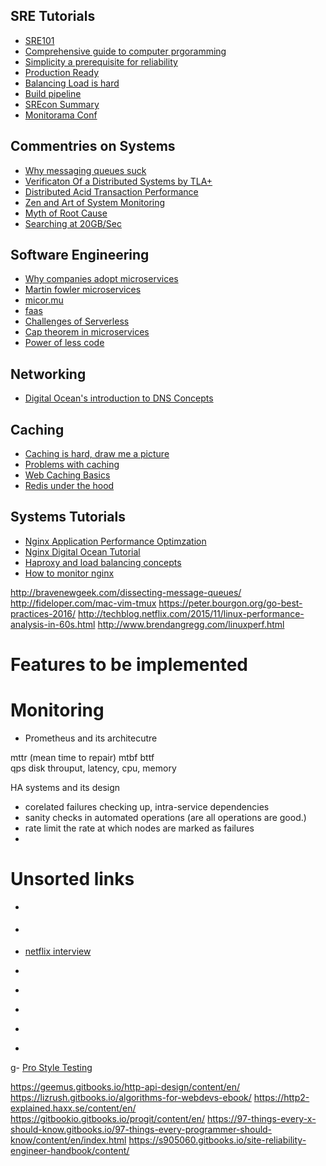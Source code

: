 ## SRE Tutorials
- [SRE101](https://medium.com/@tammybutow/graduating-from-bootcamp-and-interested-in-becoming-a-site-reliability-engineer-b69a38ce858b#.73yjjvqpb)
- [Comprehensive guide to computer prgoramming](https://forum.freecodecamp.com/t/computer-guide-computer-science-and-web-development-comprehensive-path/64470)
- [Simplicity a prerequisite for reliability](https://medium.com/production-ready/simplicity-a-prerequisite-for-reliability-8d000f8d18df#.byt7c310d)
- [Production Ready](https://medium.com/production-ready)
- [Balancing Load is hard](https://medium.com/@dancres/debugging-a-production-load-issue-521d58e63f38#.mh5e86e46)
- [Build pipeline](https://medium.com/@therealbill/is-your-build-pipeline-too-complicated-424a400e30fa#.v14jinfnq)
- [SREcon Summary](https://medium.com/@berlincount/my-srecon16-europe-summary-26b3ef3f7f2c#.f0qnoplaq)
- [Monitorama Conf](http://monitorama.com/)

## Commentries on Systems
- [Why messaging queues suck](https://www.programmableweb.com/news/why-messaging-queues-suck/analysis/2017/02/13)
- [Verificaton Of a Distributed Systems by TLA+](https://medium.com/the-continuous-conference/the-verification-of-a-distributed-system-200b847b882#.o2t132214)
- [Distributed Acid Transaction Performance](https://fauna.com/blog/distributed-acid-transaction-performance)
- [Zen and Art of System Monitoring](https://www.scalyr.com/community/guides/zen-and-the-art-of-system-monitoring)
- [Myth of Root Cause](http://blog.scalyr.com/2016/10/the-myth-of-the-root-cause/)
- [Searching at 20GB/Sec](http://blog.scalyr.com/2014/05/searching-20-gbsec-systems-engineering-before-algorithms/)

## Software Engineering
- [Why companies adopt microservices](https://medium.com/microhq/why-companies-adopt-microservices-and-how-they-succeed-2ad32f39c65a#.q6fc02am5)
- [Martin fowler microservices](https://martinfowler.com/articles/microservices.html)
- [micor.mu](https://micro.mu/)
- [faas](https://read.acloud.guru/evolution-of-business-logic-from-monoliths-through-microservices-to-functions-ff464b95a44d#.juk4bryj8)
- [Challenges of Serverless](http://flomotlik.me/blog/challenges-of-serverless-in-2017/)
- [Cap theorem in microservices](https://medium.com/kloia/distributed-computing-in-microservices-cap-theorem-253c16017a99#.kqh122k3r)
- [Power of less code](https://medium.com/production-ready/the-power-of-less-code-56764e2cd534#.md2kdlyyc)

## Networking 
- [Digital Ocean's introduction to DNS Concepts](https://www.digitalocean.com/community/tutorials/an-introduction-to-dns-terminology-components-and-concepts)

## Caching
- [Caching is hard, draw me a picture](http://bizcoder.com/caching-is-hard-draw-me-a-picture)
- [Problems with caching](https://msol.io/blog/tech/youre-probably-wrong-about-caching/)
- [Web Caching Basics](https://www.digitalocean.com/community/tutorials/web-caching-basics-terminology-http-headers-and-caching-strategies)
- [Redis under the hood](https://making.pusher.com/redis-pubsub-under-the-hood/)  

## Systems Tutorials
- [Nginx Application Performance Optimzation](https://www.maxcdn.com/blog/nginx-application-performance-optimization/)
- [Nginx Digital Ocean Tutorial](https://www.digitalocean.com/community/tutorials/understanding-nginx-http-proxying-load-balancing-buffering-and-caching)
- [Haproxy and load balancing concepts](https://www.digitalocean.com/community/tutorials/an-introduction-to-haproxy-and-load-balancing-concepts)
- [How to monitor nginx](https://www.scalyr.com/community/guides/how-to-monitor-nginx-the-essential-guide)


http://bravenewgeek.com/dissecting-message-queues/
http://fideloper.com/mac-vim-tmux
https://peter.bourgon.org/go-best-practices-2016/
http://techblog.netflix.com/2015/11/linux-performance-analysis-in-60s.html
http://www.brendangregg.com/linuxperf.html


Features to be implemented 
===

# Monitoring 
- Prometheus and its architecutre  

mttr (mean time to repair)
mtbf
bttf  
qps 
disk throuput, latency, cpu, memory 



HA systems and its design 

- corelated failures checking up, intra-service dependencies  
- sanity checks in automated operations (are all operations are good.)
- rate limit the rate at which nodes are marked as failures 
- 

# Unsorted links 

- [](https://medium.com/spire-labs/mitigating-an-aws-instance-failure-with-the-magic-of-kubernetes-128a44d44c14#.i7ac5h8jx)


- [](https://www.digitalocean.com/community/tutorials/7-security-measures-to-protect-your-servers)
- [netflix interview](https://hackernoon.com/how-not-to-design-netflix-in-your-45-minute-system-design-interview-64953391a054#.frcr98x66)

- [](http://www.revsys.com/12days/)

- [](http://www.creativebloq.com/features/how-the-bbc-builds-websites-that-scale)

- [](https://cloudplatform.googleblog.com/2017/02/inside-Cloud-Spanner-and-the-CAP-Theorem.html)

- [](https://caitiem.com/2016/08/18/a-quick-guide-to-testing-in-golang/)

- [](https://honeycomb.io/blog/)

g- [Pro Style Testing](https://msol.io/blog/tech/pro-style-testing/)


https://geemus.gitbooks.io/http-api-design/content/en/
https://lizrush.gitbooks.io/algorithms-for-webdevs-ebook/
https://http2-explained.haxx.se/content/en/
https://gitbookio.gitbooks.io/progit/content/en/
https://97-things-every-x-should-know.gitbooks.io/97-things-every-programmer-should-know/content/en/index.html
https://s905060.gitbooks.io/site-reliability-engineer-handbook/content/
